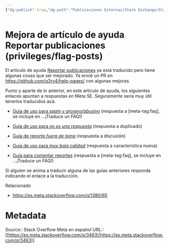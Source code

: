 ```yaml
---
{"dg-publish":true,"dg-path":"Publicaciones Externas/Stack Exchange/Stack Overflow en español/Stack Overflow en español Meta/es.meta.stackoverflow.com-3463.md","permalink":"/publicaciones-externas/stack-exchange/stack-overflow-en-espanol/stack-overflow-en-espanol-meta/es-meta-stackoverflow-com-3463/","title":"Mejora de artículo de ayuda Reportar publicaciones (privileges/flag-posts)","hide":true,"noteIcon":"\"0\"","created":"2024-04-03T12:49:10.594-06:00","updated":"2024-04-05T16:44:03.153-06:00"}
---
```


# Mejora de artículo de ayuda Reportar publicaciones (privileges/flag-posts)

El artículo de ayuda [Reportar publicaciones][1] ya está traducido pero tiene algunas cosas que ser mejorado. Ya envié un PR en https://github.com/g3rv4/help-pages/ con algunas mejoras.

Punto y aparte de lo anterior, en este artículo de ayuda, los siguientes enlaces apuntan a respuestas en Meta SE. Seguramente sería muy útil tenerlos traducidos acá. 

* [Guía de uso para *spam* y *grosero/abusivo*][spam-off-faq] (respuesta a [meta-tag:faq], se incluye en ...¡Traduce un FAQ!)
* [Guía de uso para *no es una respuesta*][not-ans-faq] (respuesta a duplicado)
* [Guía de reporte *fuera de tema*][off-topic-faq] (respuesta a discusión)
* [Guía de uso para *muy baja calidad*][vlq-faq] (respuesta a característica nueva)
* [Guía para comentar reportes][comment-faq] (respuesta a [meta-tag:faq], se incluye en ...¡Traduce un FAQ!)

  [spam-off-faq]: http://meta.stackexchange.com/a/58035
  [not-ans-faq]: http://meta.stackexchange.com/a/81392
  [off-topic-faq]: http://meta.stackexchange.com/a/169824
  [vlq-faq]: http://meta.stackexchange.com/a/93606
  [comment-faq]: http://meta.stackexchange.com/a/17365

Si alguien se anima a traducir alguna de las guías anteriores responda indicando el enlace a la traducción.

Relacionado

- https://es.meta.stackoverflow.com/q/1380/65

  [1]: https://es.stackoverflow.com/help/privileges/flag-posts
  [2]: https://i.stack.imgur.com/G5Axv.png

# Metadata
Source:: Stack Overflow Meta en español
URL:: [[https://es.meta.stackoverflow.com/q/3463\|https://es.meta.stackoverflow.com/q/3463]]

